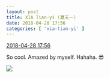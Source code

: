 ```yaml
---
layout: post
title: XIA Tian-yi (夏天一)
date: 2018-04-28 17:56
categories: [ 'xia-tian-yi' ]
---
```


<div class="weibo-info">
  <a href="https://weibo.com/6286030291/GecjrCw1i">2018-04-28 17:56</a>
</div>

So cool. Amazed by myself. Hahaha. 😎

<!-- more -->

<a href="//wx3.sinaimg.cn/mw690/006RpxDlgy1fqsitzm2rjj32kw3vc7wm.jpg">
  <img class="weibo-pic-preview" src="//wx3.sinaimg.cn/orj360/006RpxDlgy1fqsitzm2rjj32kw3vc7wm.jpg" />
</a>
